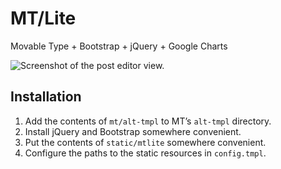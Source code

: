 MT/Lite
=======

Movable Type + Bootstrap + jQuery + Google Charts

![Screenshot of the post editor view.](https://www.dropbox.com/s/abv1lmfpwfxaw7n/edit_post.png?raw=1)


Installation
------------

1. Add the contents of `mt/alt-tmpl` to MT’s `alt-tmpl` directory.
2. Install jQuery and Bootstrap somewhere convenient.
3. Put the contents of `static/mtlite` somewhere convenient.
4. Configure the paths to the static resources in `config.tmpl`.
